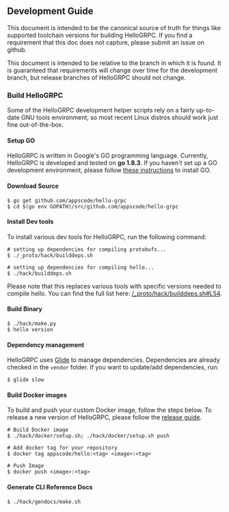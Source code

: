 ## Development Guide
This document is intended to be the canonical source of truth for things like supported toolchain versions for building HelloGRPC.
If you find a requirement that this doc does not capture, please submit an issue on github.

This document is intended to be relative to the branch in which it is found. It is guaranteed that requirements will change over time
for the development branch, but release branches of HelloGRPC should not change.

### Build HelloGRPC
Some of the HelloGRPC development helper scripts rely on a fairly up-to-date GNU tools environment, so most recent Linux distros should
work just fine out-of-the-box.

#### Setup GO
HelloGRPC is written in Google's GO programming language. Currently, HelloGRPC is developed and tested on **go 1.8.3**. If you haven't set up a GO
development environment, please follow [these instructions](https://golang.org/doc/code.html) to install GO.

#### Download Source

```console
$ go get github.com/appscode/hello-grpc
$ cd $(go env GOPATH)/src/github.com/appscode/hello-grpc
```

#### Install Dev tools
To install various dev tools for HelloGRPC, run the following command:

```console
# setting up dependencies for compiling protobufs...
$ ./_proto/hack/builddeps.sh

# setting up dependencies for compiling hello...
$ ./hack/builddeps.sh
```

Please note that this replaces various tools with specific versions needed to compile hello. You can find the full list here:
[/_proto/hack/builddeps.sh#L54](/_proto/hack/builddeps.sh#L54).

#### Build Binary
```
$ ./hack/make.py
$ hello version
```

#### Dependency management
HelloGRPC uses [Glide](https://github.com/Masterminds/glide) to manage dependencies. Dependencies are already checked in the `vendor` folder.
If you want to update/add dependencies, run:
```console
$ glide slow
```

#### Build Docker images
To build and push your custom Docker image, follow the steps below. To release a new version of HelloGRPC, please follow the [release guide](/docs/developer-guide/release.md).

```console
# Build Docker image
$ ./hack/docker/setup.sh; ./hack/docker/setup.sh push

# Add docker tag for your repository
$ docker tag appscode/hello:<tag> <image>:<tag>

# Push Image
$ docker push <image>:<tag>
```

#### Generate CLI Reference Docs
```console
$ ./hack/gendocs/make.sh
```
